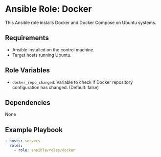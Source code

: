 # Ansible Role: Docker

This Ansible role installs Docker and Docker Compose on Ubuntu systems.

## Requirements

- Ansible installed on the control machine.
- Target hosts running Ubuntu.

## Role Variables

- `docker_repo_changed`: Variable to check if Docker repository configuration has changed. (Default: false)

## Dependencies

None

## Example Playbook

```yaml
- hosts: servers
  roles:
    - role: ansible/roles/docker
